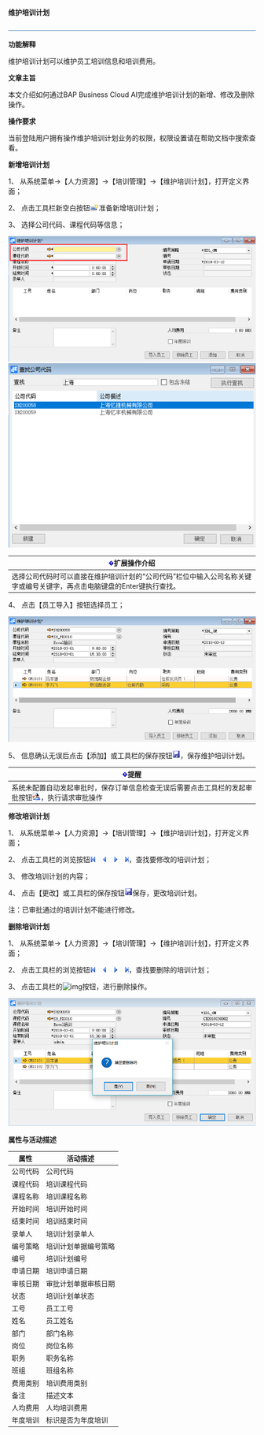 **维护培训计划**

![img](图片/标题.png)

**功能解释**

维护培训计划可以维护员工培训信息和培训费用。

**文章主旨**

本文介绍如何通过BAP Business Cloud AI完成维护培训计划的新增、修改及删除操作。

**操作要求**

当前登陆用户拥有操作维护培训计划业务的权限，权限设置请在帮助文档中搜索查看。

**新增培训计划**

1、 从系统菜单->【人力资源】->【培训管理】->【维护培训计划】，打开定义界面；

2、 点击工具栏新空白按钮![img](图片/新空白记录.png)准备新增培训计划；

3、 选择公司代码、课程代码等信息；

 ![img](图片/维护1.png) ![img](图片/维护2.png)

| ![img](图片/扩展.png)扩展操作介绍                  |
| ------------------------------------------------------------ |
| 选择公司代码时可以直接在维护培训计划的“公司代码”栏位中输入公司名称关键字或编号关键字，再点击电脑键盘的Enter键执行查找。 |

4、 点击【员工导入】按钮选择员工；

![img](图片/维护3.png) 

5、 信息确认无误后点击【添加】或工具栏的保存按钮![img](图片/保存.png)，保存维护培训计划。

| ![img](图片/扩展.png)提醒                          |
| ------------------------------------------------------------ |
| 系统未配置自动发起审批时，保存订单信息检查无误后需要点击工具栏的发起审批按钮![img](图片/审批.png)，执行请求审批操作 |

**修改培训计划**

1、 从系统菜单->【人力资源】->【培训管理】->【维护培训计划】，打开定义界面；

2、 点击工具栏的浏览按钮![img](图片/翻页.png)，查找要修改的培训计划；

3、 修改培训计划的内容；

4、 点击【更改】或工具栏的保存按钮![img](图片/保存.png)保存，更改培训计划。

注：已审批通过的培训计划不能进行修改。

**删除培训计划**

1、 从系统菜单->【人力资源】->【培训管理】->【维护培训计划】，打开定义界面；

2、 点击工具栏的浏览按钮![img](图片/翻页.png)，查找要删除的培训计划；

3、 点击工具栏的![img](图片/删除)按钮，进行删除操作。

![img](图片/维护4.png) 

**属性与活动描述**

| **属性** | **活动描述**   |
| -------------- | -------------------- |
| 公司代码       | 公司代码             |
| 课程代码       | 培训课程代码         |
| 课程名称       | 培训课程名称         |
| 开始时间       | 培训开始时间         |
| 结束时间       | 培训结束时间         |
| 录单人         | 培训计划录单人       |
| 编号策略       | 培训计划单据编号策略 |
| 编号           | 培训计划编号         |
| 申请日期       | 培训申请日期         |
| 审核日期       | 审批计划单据审核日期 |
| 状态           | 培训计划单状态       |
| 工号           | 员工工号             |
| 姓名           | 员工姓名             |
| 部门           | 部门名称             |
| 岗位           | 岗位名称             |
| 职务           | 职务名称             |
| 班组           | 班组名称             |
| 费用类别       | 培训费用类别         |
| 备注           | 描述文本             |
| 人均费用       | 人均培训费用         |
| 年度培训       | 标识是否为年度培训   |

 
